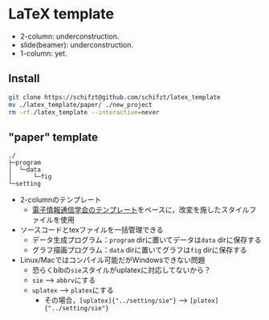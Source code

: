 # LaTeX template
+ 2-column: underconstruction.
+ slide(beamer): underconstruction.
+ 1-column: yet.

## Install
```bash
git clone https://schifzt@github.com/schifzt/latex_template
mv ./latex_template/paper/ ./new_project
rm -rf./latex_template --interactive=never 
```

## "paper" template
```
./
├─program
│  └─data
│      └─fig
└─setting
```
+ 2-columnのテンプレート
    + [電子情報通信学会のテンプレート](https://www.ieice.org/ftp/)をベースに，改変を施したスタイルファイルを使用
+ ソースコードとtexファイルを一括管理できる
    + データ生成プログラム：`program` dirに置いてデータは`data` dirに保存する
    + グラフ描画プログラム：`data` dirに置いてグラフは`fig` dirに保存する
+ Linux/Macではコンパイル可能だがWindowsできない問題
    + 恐らくbibの`sie`スタイルがuplatexに対応してないから？
    + `sie` --> `abbrv`にする
    + `uplatex` --> `platex`にする
        + その場合，`[uplatex]{"../setting/sie"}` --> `[platex]{"../setting/sie"}`



